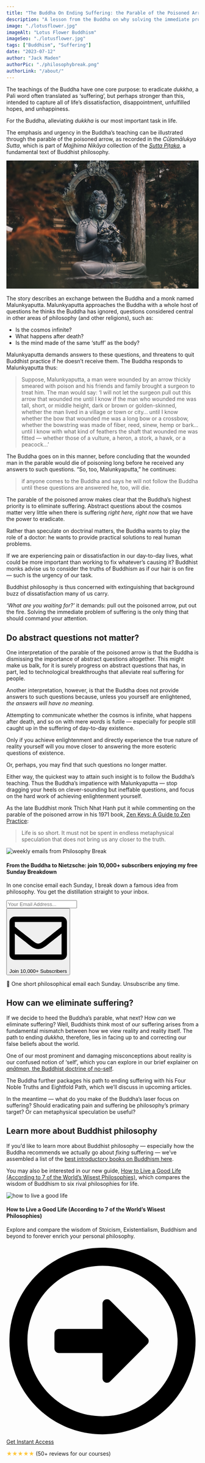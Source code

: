 ```yaml
---
title: "The Buddha On Ending Suffering: the Parable of the Poisoned Arrow"
description: "A lesson from the Buddha on why solving the immediate problem of suffering is the only philosophical pursuit that should command our attention."
image: "./lotusflower.jpg" 
imageAlt: "Lotus Flower Buddhism"
imageSeo: "./lotusflower.jpg"
tags: ["Buddhism", "Suffering"]
date: "2023-07-12"
author: "Jack Maden"
authorPic: "./philosophybreak.png"
authorLink: "/about/"
---
```


<span class="big-letter">T</span>he teachings of the Buddha have one core purpose: to eradicate _dukkha_, a Pali word often translated as ‘suffering’, but perhaps stronger than this, intended to capture all of life’s dissatisfaction, disappointment, unfulfilled hopes, and unhappiness. 

For the Buddha, alleviating _dukkha_ is our most important task in life.

The emphasis and urgency in the Buddha’s teaching can be illustrated through the parable of the poisoned arrow, as recorded in the _Cūḷamālukya Sutta_, which is part of _Majjhima Nikāya_ collection of the <a target="_blank" rel="noopener noreferrer sponsored" href="http://www.amazon.com/Buddhas-Words-Anthology-Discourses-Teachings/dp/0861714911?&linkCode=ll1&tag=philosophybre-20&linkId=5f0fd0d15055cd368d6cf7d9a5fa7a91&language=en_US&ref_=as_li_ss_tl">_Sutta Piṭaka_</a>, a fundamental text of Buddhist philosophy. 

![The Buddha](./buddha.jpg "The historical Buddha was a man named Siddhartha Gautama who lived in northern India around 500 BCE. Siddhartha became the ‘Buddha’ (literally meaning ‘the awakened one’) when he achieved enlightenment following years of searching for the truth about reality. He spent the rest of his life traveling to share his lessons, inspiring the various Buddhist schools that exists across the world today.")

The story describes an exchange between the Buddha and a monk named Malunkyaputta. Malunkyaputta approaches the Buddha with a whole host of questions he thinks the Buddha has ignored, questions considered central in other areas of philosophy (and other religions), such as:

- Is the cosmos infinite?
- What happens after death?
- Is the mind made of the same ‘stuff’ as the body? 

Malunkyaputta demands answers to these questions, and threatens to quit Buddhist practice if he doesn’t receive them. The Buddha responds to Malunkyaputta thus:

>Suppose, Malunkyaputta, a man were wounded by an arrow thickly smeared with poison and his friends and family brought a surgeon to treat him. The man would say: ‘I will not let the surgeon pull out this arrow that wounded me until I know if the man who wounded me was tall, short, or middle height, dark or brown or golden-skinned, whether the man lived in a village or town or city… until I know whether the bow that wounded me was a long bow or a crossbow, whether the bowstring was made of fiber, reed, sinew, hemp or bark… until I know with what kind of feathers the shaft that wounded me was fitted — whether those of a vulture, a heron, a stork, a hawk, or a peacock…’

The Buddha goes on in this manner, before concluding that the wounded man in the parable would die of poisoning long before he received any answers to such questions. “So, too, Malunkyaputta,” he continues: 

>if anyone comes to the Buddha and says he will not follow the Buddha until these questions are answered he, too, will die.

The parable of the poisoned arrow makes clear that the Buddha’s highest priority is to eliminate suffering. Abstract questions about the cosmos matter very little when there is suffering _right here, right now_ that we have the power to eradicate. 

Rather than speculate on doctrinal matters, the Buddha wants to play the role of a doctor: he wants to provide practical solutions to real human problems. 

If we are experiencing pain or dissatisfaction in our day-to-day lives, what could be more important than working to fix whatever’s causing it? Buddhist monks advise us to consider the truths of Buddhism as if our hair is on fire — such is the urgency of our task. 

Buddhist philosophy is thus concerned with extinguishing that background buzz of dissatisfaction many of us carry. 

_‘What are you waiting for?’_ it demands: pull out the poisoned arrow, put out the fire. Solving the immediate problem of suffering is the only thing that should command your attention. 

## Do abstract questions not matter?

<span class="big-letter">O</span>ne interpretation of the parable of the poisoned arrow is that the Buddha is dismissing the importance of abstract questions altogether. This might make us balk, for it is surely progress on abstract questions that has, in part, led to technological breakthroughs that alleviate real suffering for people.

Another interpretation, however, is that the Buddha does not provide answers to such questions because, unless you yourself are enlightened, _the answers will have no meaning._ 

Attempting to communicate whether the cosmos is infinite, what happens after death, and so on with mere _words_ is futile — especially for people still caught up in the suffering of day-to-day existence.

Only if you achieve enlightenment and directly experience the true nature of reality yourself will you move closer to answering the more esoteric questions of existence. 

Or, perhaps, you may find that such questions no longer matter.

Either way, the quickest way to attain such insight is to follow the Buddha’s teaching. Thus the Buddha’s impatience with Malunkyaputta — stop dragging your heels on clever-sounding but ineffable questions, and focus on the hard work of achieving enlightenment yourself.

As the late Buddhist monk Thich Nhat Hanh put it while commenting on the parable of the poisoned arrow in his 1971 book, <a target="_blank" rel="noopener noreferrer sponsored" href="http://www.amazon.com/Zen-Keys-Guide-Practice/dp/0385475616?&linkCode=ll1&tag=philosophybre-20&linkId=12f145eef9827cbdb6ad1b574cf6509b&language=en_US&ref_=as_li_ss_tl">Zen Keys: A Guide to Zen Practice</a>:

>Life is so short. It must not be spent in endless metaphysical speculation that does not bring us any closer to the truth.

<!--big subscribe-->
<div class="course-promo darkradial-background subscribe text-center">
    <img src="/static/6313d50bc32799a6c869239128784c7b/e7f7a/weekly-break.webp" alt="weekly emails from Philosophy Break">
    <h4>From the Buddha to Nietzsche: join 10,000+ subscribers enjoying my free Sunday Breakdown</h4>
    <p class="small-grey-font no-mar-bottom">In one concise email each Sunday, I break down a famous idea from philosophy. You get the distillation straight to your inbox.</p>
    <div class="small-pad-top">
        <form action="https://app.convertkit.com/forms/5812400/subscriptions" method="post" data-sv-form="5812400" data-uid="be0e52d3c0" data-format="inline" data-version="6" data-options="{&quot;settings&quot;:{&quot;after_subscribe&quot;:{&quot;action&quot;:&quot;message&quot;,&quot;success_message&quot;:&quot;Thank you, philosopher! Your welcome email will land in your inbox shortly.&quot;,&quot;redirect_url&quot;:&quot;https://philosophybreak.com/thank-you/&quot;},&quot;analytics&quot;:{&quot;google&quot;:null,&quot;fathom&quot;:null,&quot;facebook&quot;:null,&quot;segment&quot;:null,&quot;pinterest&quot;:null,&quot;sparkloop&quot;:null,&quot;googletagmanager&quot;:null},&quot;modal&quot;:{&quot;trigger&quot;:&quot;timer&quot;,&quot;scroll_percentage&quot;:null,&quot;timer&quot;:5,&quot;devices&quot;:&quot;all&quot;,&quot;show_once_every&quot;:15},&quot;powered_by&quot;:{&quot;show&quot;:false,&quot;url&quot;:&quot;https://convertkit.com/features/forms?utm_campaign=poweredby&amp;utm_content=form&amp;utm_medium=referral&amp;utm_source=dynamic&quot;},&quot;recaptcha&quot;:{&quot;enabled&quot;:false},&quot;return_visitor&quot;:{&quot;action&quot;:&quot;show&quot;,&quot;custom_content&quot;:&quot;&quot;},&quot;slide_in&quot;:{&quot;display_in&quot;:&quot;bottom_right&quot;,&quot;trigger&quot;:&quot;timer&quot;,&quot;scroll_percentage&quot;:null,&quot;timer&quot;:5,&quot;devices&quot;:&quot;all&quot;,&quot;show_once_every&quot;:15},&quot;sticky_bar&quot;:{&quot;display_in&quot;:&quot;top&quot;,&quot;trigger&quot;:&quot;timer&quot;,&quot;scroll_percentage&quot;:null,&quot;timer&quot;:5,&quot;devices&quot;:&quot;all&quot;,&quot;show_once_every&quot;:15}},&quot;version&quot;:&quot;6&quot;}" min-width="400 500 600 700 800">
        <div data-style="clean"><ul data-element="errors" data-group="alert"></ul><div data-element="fields" data-stacked="false">
            <div>
                <input name="email_address" aria-label="Your Email Address..." placeholder="Your Email Address..." required type="email" />
            </div>
            <button class="button primary" type="submit" data-element="submit"><div><div></div><div></div><div></div></div><span><svg xmlns="http://www.w3.org/2000/svg" viewBox="0 0 512 512"><path d="M464 64H48C21.49 64 0 85.49 0 112v288c0 26.51 21.49 48 48 48h416c26.51 0 48-21.49 48-48V112c0-26.51-21.49-48-48-48zm0 48v40.805c-22.422 18.259-58.168 46.651-134.587 106.49-16.841 13.247-50.201 45.072-73.413 44.701-23.208.375-56.579-31.459-73.413-44.701C106.18 199.465 70.425 171.067 48 152.805V112h416zM48 400V214.398c22.914 18.251 55.409 43.862 104.938 82.646 21.857 17.205 60.134 55.186 103.062 54.955 42.717.231 80.509-37.199 103.053-54.947 49.528-38.783 82.032-64.401 104.947-82.653V400H48z"/></svg>Join 10,000+ Subscribers</span></button>
            </div>
            </div>
        </form>
        <p class="tiny-mar-top no-mar-bottom review-font">💭 One short philosophical email each Sunday. Unsubscribe any time.</p>
    </div>
</div>

## How can we eliminate suffering?

<span class="big-letter">I</span>f we decide to heed the Buddha’s parable, what next? How _can_ we eliminate suffering? Well, Buddhists think most of our suffering arises from a fundamental mismatch between how we view reality and reality itself. The path to ending _dukkha_, therefore, lies in facing up to and correcting our false beliefs about the world.

One of our most prominent and damaging misconceptions about reality is our confused notion of ‘self’, which you can explore in our brief explainer on [_anātman_, the Buddhist doctrine of no-self](/articles/anatman-buddhist-doctrine-of-no-self-why-you-do-not-really-exist/).

The Buddha further packages his path to ending suffering with his Four Noble Truths and Eightfold Path, which we’ll discuss in upcoming articles.

In the meantime — what do you make of the Buddha’s laser focus on suffering? Should eradicating pain and suffering be philosophy’s primary target? Or can metaphysical speculation be useful?

## Learn more about Buddhist philosophy

<span class="big-letter">I</span>f you’d like to learn more about Buddhist philosophy — especially how the Buddha recommends we actually go about _fixing_ suffering — we’ve assembled a list of the [best introductory books on Buddhism here](/reading-lists/buddhist-philosophy/). 

You may also be interested in our new guide, [How to Live a Good Life (According to 7 of the World’s Wisest Philosophies)](/how-to-live-a-good-life/), which compares the wisdom of Buddhism to six rival philosophies for life.

<!--how to live a good life-->
<div class="course-promo darkradial-background subscribe text-center">
    <img src="/static/814f63412cb3a1498dd51734305fbf64/48a0d/how-to-live-a-good-life.webp" alt="how to live a good life">
    <h4>How to Live a Good Life (According to 7 of the World’s Wisest Philosophies)</h4>
    <p class="small-grey-font">Explore and compare the wisdom of Stoicism, Existentialism, Buddhism and beyond to forever enrich your personal philosophy.</p>
    <a class="button primary" href="/how-to-live-a-good-life/"><svg xmlns="http://www.w3.org/2000/svg" viewBox="0 0 512 512"><path d="M504 256C504 119 393 8 256 8S8 119 8 256s111 248 248 248 248-111 248-248zm-448 0c0-110.5 89.5-200 200-200s200 89.5 200 200-89.5 200-200 200S56 366.5 56 256zm72 20v-40c0-6.6 5.4-12 12-12h116v-67c0-10.7 12.9-16 20.5-8.5l99 99c4.7 4.7 4.7 12.3 0 17l-99 99c-7.6 7.6-20.5 2.2-20.5-8.5v-67H140c-6.6 0-12-5.4-12-12z"/></svg>Get Instant Access</a>
    <p class="tiny-mar-top no-mar-bottom review-font"><span style="color: #ffc536">&#9733;&#9733;&#9733;&#9733;&#9733;</span> (50+ reviews for our courses)</p>
</div>